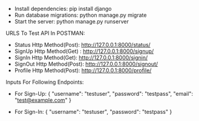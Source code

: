* Install dependencies: pip install django
* Run database migrations: python manage.py migrate
* Start the server: python manage.py runserver


URLS To Test API In POSTMAN:
* Status Http Method(Post): http://127.0.0.1:8000/status/
* SignUp Http Method(Get) : http://127.0.0.1:8000/signup/
* SignIn Http Method(Get): http://127.0.0.1:8000/signin/
* SignOut Http Method(Post): http://127.0.0.1:8000/signout/
* Profile Http Method(Post): http://127.0.0.1:8000/profile/

Inputs For Following Endpoints:
* For Sign-Up:
{
  "username": "testuser",
  "password": "testpass",
  "email": "test@example.com"
}


* For Sign-In:
{
    "username": "testuser",
    "password": "testpass"
}
